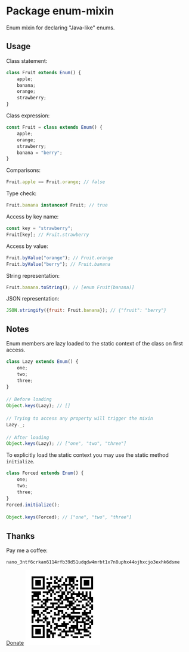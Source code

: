 <!-- <meta name="nano" content="nano_3ntf6crkan6114rfb39d51udqdw4mrbt1x7n8uphx44ojhxcjo3exhk6dsme"/> -->

Package enum-mixin
==================

Enum mixin for declaring "Java-like" enums.

## Usage

Class statement:
```js
class Fruit extends Enum() {
    apple;
    banana;
    orange;
    strawberry;
}
```

Class expression:
```js
const Fruit = class extends Enum() {
    apple;
    orange;
    strawberry;
    banana = "berry";
}
```

Comparisons:
```js
Fruit.apple == Fruit.orange; // false
```

Type check:
```js
Fruit.banana instanceof Fruit; // true
```

Access by key name:
```js
const key = "strawberry";
Fruit[key]; // Fruit.strawberry
```

Access by value:
```js
Fruit.byValue("orange"); // Fruit.orange
Fruit.byValue("berry"); // Fruit.banana
```

String representation:
```js
Fruit.banana.toString(); // [enum Fruit(banana)]
```

JSON representation:
```js
JSON.stringify({fruit: Fruit.banana}); // {"fruit": "berry"}
```

## Notes
Enum members are lazy loaded to the static context of the class on first access.

```js
class Lazy extends Enum() {
    one;
    two;
    three;
}

// Before loading
Object.keys(Lazy); // []

// Trying to access any property will trigger the mixin
Lazy._;

// After loading
Object.keys(Lazy); // ["one", "two", "three"]
```

To explicitly load the static context you may use the static method `initialize`.

```js
class Forced extends Enum() {
    one;
    two;
    three;
}
Forced.initialize();

Object.keys(Forced); // ["one", "two", "three"]
```

## Thanks

Pay me a coffee:

```
nano_3ntf6crkan6114rfb39d51udqdw4mrbt1x7n8uphx44ojhxcjo3exhk6dsme
```
[Donate](nano:nano_3ntf6crkan6114rfb39d51udqdw4mrbt1x7n8uphx44ojhxcjo3exhk6dsme)
![nano_3ntf6crkan6114rfb39d51udqdw4mrbt1x7n8uphx44ojhxcjo3exhk6dsme](./donation.png)
